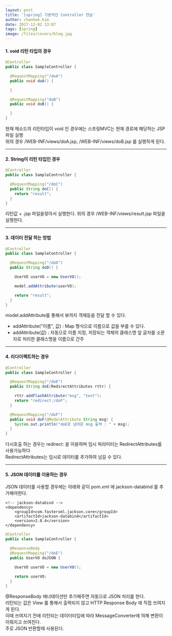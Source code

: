```yaml
---
layout: post
title: '[spring] 기본적인 Controller 연습'
author: chanhee.kim
date: 2017-12-02 13:07
tags: [spring]
image: /files/covers/blog.jpg
---
```


#### 1. void 리턴 타입의 경우

``` java
@Controller
public class SampleController {

  @RequestMapping("/doA")
  public void doA() {

  }

  @RequestMapping("doB")
  public void doB() {

  }
}
```

현재 메소드의 리턴타입이 void 인 경우에는 스프링MVC는 현재 경로에 해당하는 JSP 파일 실행 <br>
위의 경우 /WEB-INF/views/doA.jsp, /WEB-INF/views/doB.jsp 를 실행하게 된다.

---

#### 2. String이 리턴 타입인 경우

``` java
@Controller
public class SampleController {

  @RequestMapping("/doC")
  public String doC() {
    return "result";
  }
}
```

리턴값 + .jsp 파일을찾아서 실행한다.
위의 경우 /WEB-INF/views/result.jsp 파일을 실행한다.

---

#### 3. 데이터 전달 하는 방법

``` java
@Controller
public class SampleController {

  @RequestMapping("/doD")
  public String doD() {

    UserVO userVO = new UserVO();

    model.addAttribute(userVO);

    return "result";
  }
}
```

model.addAttribute를 통해서 뷰까지 객체등을 전달 할 수 있다.
- addAttribute("이름", 값) : Map 형식으로 이름으로 값을 부를 수 있다.
- addAttribute(값) : 자동으로 이름 지정, 저장되는 객체의 클래스명 앞 글자를 소문자로 처리한 클래스명을 이름으로 간주

---

#### 4. 리다이렉트하는 경우

```java
@Controller
public class SampleController {

  @RequestMapping("/doE")
  public String doE(RedirectAttributes rttr) {

    rttr.addFlashAttribute("msg", "test");
    return "redirect:/doF";
  }

  @RequestMapping("/doF")
  public void doF(@ModelAttribute String msg) {
    System.out.println("doE로 넘어온 msg 출력 : " + msg);
  }
}
```

다시호출 하는 경우는 redirect: 을 이용하며 임시 파라미터는 RedirectAttributes를 사용가능하다<br> RedirectAttributes는 임시로 데이터를 추가하여 넘길 수 있다.

---

#### 5. JSON 데이터를 이용하는 경우

JSON 데이터를 사용할 경우에는 아래와 같이 pom.xml 에 jackson-databind 를 추가해야한다.
```
<!-- jackson-databind -->
<dependency>
	<groupId>com.fasterxml.jackson.core</groupId>
	<artifactId>jackson-databind</artifactId>
	<version>2.8.4</version>
</dependency>
```

```java
@Controller
public class SampleController {

  @ResponseBody
  @RequestMapping("/doE")
  public UserVO doJSON {

    UserVO userVO = new UserVO();

    return userVO;
  }
}
```

@ResponseBody 애너테이션만 추가해주면 자동으로 JSON 처리를 한다. <br>
리턴되는 값은 View 를 통해서 출력되지 않고 HTTP Response Body 에 직접 쓰여지게 된다.<br>
이때 쓰여지기 전에 리턴되는 데이터타입에 따라 MessageConverter에 의해 변환이 이뤄지고 쓰여진다. <br>
주로 JSON 반환할때 사용된다.
